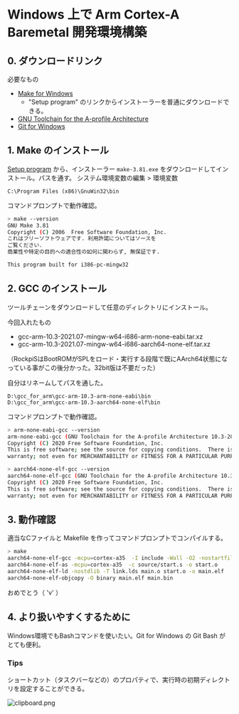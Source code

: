 # Windows 上で Arm Cortex-A Baremetal 開発環境構築

## 0. ダウンロードリンク

必要なもの

* [Make for Windows](http://gnuwin32.sourceforge.net/packages/make.htm)
  * "Setup program" のリンクからインストーラーを普通にダウンロードできる。
* [GNU Toolchain for the A-profile Architecture](https://developer.arm.com/tools-and-software/open-source-software/developer-tools/gnu-toolchain/gnu-a/downloads)
* [Git for Windows](https://gitforwindows.org/)


## 1. Make のインストール

[Setup program](http://gnuwin32.sourceforge.net/downlinks/make.php) から、インストーラー `make-3.81.exe` をダウンロードしてインストール。パスを通す。
システム環境変数の編集 > 環境変数

```:Path(e.g.
C:\Program Files (x86)\GnuWin32\bin
```

コマンドプロンプトで動作確認。

```Bash
> make --version
GNU Make 3.81
Copyright (C) 2006  Free Software Foundation, Inc.
これはフリーソフトウェアです. 利用許諾についてはソースを
ご覧ください.
商業性や特定の目的への適合性の如何に関わらず, 無保証です.

This program built for i386-pc-mingw32
```


## 2. GCC のインストール

ツールチェーンをダウンロードして任意のディレクトリにインストール。

今回入れたもの

* gcc-arm-10.3-2021.07-mingw-w64-i686-arm-none-eabi.tar.xz
* gcc-arm-10.3-2021.07-mingw-w64-i686-aarch64-none-elf.tar.xz

（RockpiSはBootROMがSPLをロード・実行する段階で既にAArch64状態になっている事がこの後分かった。32bit版は不要だった）

自分はリネームしてパスを通した。

```:Path(e.g.
D:\gcc_for_arm\gcc-arm-10.3-arm-none-eabi\bin
D:\gcc_for_arm\gcc-arm-10.3-aarch64-none-elf\bin
```

コマンドプロンプトで動作確認。

```Bash
> arm-none-eabi-gcc --version
arm-none-eabi-gcc (GNU Toolchain for the A-profile Architecture 10.3-2021.07 (arm-10.29)) 10.3.1 20210621
Copyright (C) 2020 Free Software Foundation, Inc.
This is free software; see the source for copying conditions.  There is NO
warranty; not even for MERCHANTABILITY or FITNESS FOR A PARTICULAR PURPOSE.
```

```Bash
> aarch64-none-elf-gcc --version
aarch64-none-elf-gcc (GNU Toolchain for the A-profile Architecture 10.3-2021.07 (arm-10.29)) 10.3.1 20210621
Copyright (C) 2020 Free Software Foundation, Inc.
This is free software; see the source for copying conditions.  There is NO
warranty; not even for MERCHANTABILITY or FITNESS FOR A PARTICULAR PURPOSE.
```


## 3. 動作確認

適当なCファイルと Makefile を作ってコマンドプロンプトでコンパイルする。

```Bash
> make
aarch64-none-elf-gcc -mcpu=cortex-a35  -I include -Wall -O2 -nostartfiles -ffreestanding  -c source/main.c -o main.o
aarch64-none-elf-as -mcpu=cortex-a35  -c source/start.s -o start.o
aarch64-none-elf-ld -nostdlib -T link.lds main.o start.o -o main.elf
aarch64-none-elf-objcopy -O binary main.elf main.bin
```

おめでとう（ 'v' ）


## 4. より扱いやすくするために

Windows環境でもBashコマンドを使いたい。Git for Windows の Git Bash がとても便利。

### Tips

ショートカット（タスクバーなどの）のプロパティで、実行時の初期ディレクトリを設定することができる。

![clipboard.png](inkdrop://file:OpdutuABO)

